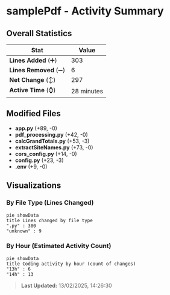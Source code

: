 # samplePdf - Activity Summary 

## Overall Statistics

| Stat                   | Value                                                             |
| ---------------------- | ----------------------------------------------------------------- |
| **Lines Added** (➕)   | 303                                          |
| **Lines Removed** (➖) | 6                                        |
| **Net Change** (↕)    | 297                |
| **Active Time** (⌚)   | 28 minutes |


## Modified Files
- **app.py** (+89, -0)
- **pdf_processing.py** (+42, -0)
- **calcGrandTotals.py** (+53, -3)
- **extractSiteNames.py** (+73, -0)
- **cors_config.py** (+14, -0)
- **config.py** (+23, -3)
- **.env** (+9, -0)

## Visualizations

### By File Type (Lines Changed)

```mermaid
pie showData
title Lines changed by file type
".py" : 300
"unknown" : 9
```

### By Hour (Estimated Activity Count)

```mermaid
pie showData
title Coding activity by hour (count of changes)
"13h" : 6
"14h" : 13
```


> **Last Updated:** 13/02/2025, 14:26:30